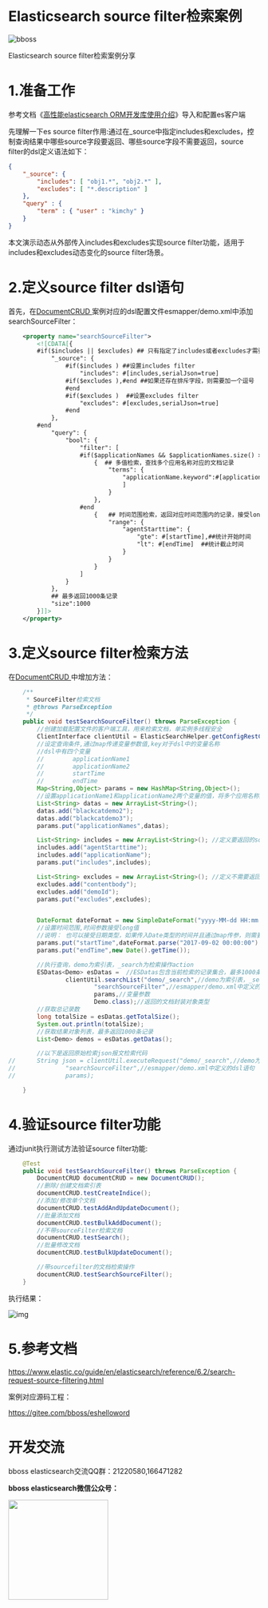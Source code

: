 # Elasticsearch source filter检索案例

![bboss](https://static.oschina.net/uploads/user/47/94045_50.jpg?t=1386945037000)

 

Elasticsearch source filter检索案例分享



# 1.准备工作

参考文档《[高性能elasticsearch ORM开发库使用介绍](development.md)》导入和配置es客户端

先理解一下es source filter作用:通过在_source中指定includes和excludes，控制查询结果中哪些source字段要返回、哪些source字段不需要返回，source filter的dsl定义语法如下：

```json
{
    "_source": {
        "includes": [ "obj1.*", "obj2.*" ],
        "excludes": [ "*.description" ]
    },
    "query" : {
        "term" : { "user" : "kimchy" }
    }
}
```

本文演示动态从外部传入includes和excludes实现source filter功能，适用于includes和excludes动态变化的source filter场景。



# 2.定义source filter dsl语句

首先，在[DocumentCRUD ](https://gitee.com/bboss/eshelloword/blob/master/src/main/java/org/bboss/elasticsearchtest/crud/DocumentCRUD.java)案例对应的dsl配置文件esmapper/demo.xml中添加searchSourceFilter：

```xml
    <property name="searchSourceFilter">
        <![CDATA[{
        #if($includes || $excludes) ## 只有指定了includes或者excludes才需要添加source filter
            "_source": {
                #if($includes ) ##设置includes filter
                    "includes": #[includes,serialJson=true]
                #if($excludes ),#end ##如果还存在排斥字段，则需要加一个逗号
                #end
                #if($excludes )  ##设置excludes filter
                    "excludes": #[excludes,serialJson=true]
                #end
            },
        #end
            "query": {
                "bool": {
                    "filter": [
                    #if($applicationNames && $applicationNames.size() > 0) ##只有传递了需要检索的应用名称集合，才需要添加下面的条件
                        {  ## 多值检索，查找多个应用名称对应的文档记录
                            "terms": {
                                "applicationName.keyword":#[applicationNames,serialJson=true]
                                ]
                            }
                        },
                    #end
                        {   ## 时间范围检索，返回对应时间范围内的记录，接受long型的值
                            "range": {
                                "agentStarttime": {
                                    "gte": #[startTime],##统计开始时间
                                    "lt": #[endTime]  ##统计截止时间
                                }
                            }
                        }
                    ]
                }
            },
            ## 最多返回1000条记录
            "size":1000
        }]]>
    </property>
```



# 3.定义source filter检索方法

在[DocumentCRUD ](https://gitee.com/bboss/eshelloword/blob/master/src/main/java/org/bboss/elasticsearchtest/crud/DocumentCRUD.java)中增加方法：

```java
    /**
	 * SourceFilter检索文档
	 * @throws ParseException
	 */
	public void testSearchSourceFilter() throws ParseException {
		//创建加载配置文件的客户端工具，用来检索文档，单实例多线程安全
		ClientInterface clientUtil = ElasticSearchHelper.getConfigRestClientUtil(mappath);
		//设定查询条件,通过map传递变量参数值,key对于dsl中的变量名称
		//dsl中有四个变量
		//        applicationName1
		//        applicationName2
		//        startTime
		//        endTime
		Map<String,Object> params = new HashMap<String,Object>();
		//设置applicationName1和applicationName2两个变量的值，将多个应用名称放到list中，通过list动态传递参数
		List<String> datas = new ArrayList<String>();
		datas.add("blackcatdemo2");
		datas.add("blackcatdemo3");
		params.put("applicationNames",datas);

		List<String> includes = new ArrayList<String>(); //定义要返回的source字段
		includes.add("agentStarttime");
		includes.add("applicationName");
		params.put("includes",includes);

		List<String> excludes = new ArrayList<String>(); //定义不需要返回的source字段
		excludes.add("contentbody");
		excludes.add("demoId");
		params.put("excludes",excludes);


		DateFormat dateFormat = new SimpleDateFormat("yyyy-MM-dd HH:mm:ss");
		//设置时间范围,时间参数接受long值
		//说明： 也可以接受日期类型，如果传入Date类型的时间并且通过map传参，则需要手动进行日期格式转换成字符串格式的日期串，通过entity传参则不需要
		params.put("startTime",dateFormat.parse("2017-09-02 00:00:00").getTime());
		params.put("endTime",new Date().getTime());

		//执行查询，demo为索引表，_search为检索操作action
		ESDatas<Demo> esDatas =  //ESDatas包含当前检索的记录集合，最多1000条记录，由dsl中的size属性指定
				clientUtil.searchList("demo/_search",//demo为索引表，_search为检索操作action
						"searchSourceFilter",//esmapper/demo.xml中定义的dsl语句
						params,//变量参数
						Demo.class);//返回的文档封装对象类型
		//获取总记录数
		long totalSize = esDatas.getTotalSize();
		System.out.println(totalSize);
		//获取结果对象列表，最多返回1000条记录
		List<Demo> demos = esDatas.getDatas();

		//以下是返回原始检索json报文检索代码
//		String json = clientUtil.executeRequest("demo/_search",//demo为索引表，_search为检索操作action
//				"searchSourceFilter",//esmapper/demo.xml中定义的dsl语句
//				params);

	}
```



# 4.验证source filter功能

通过junit执行测试方法验证source filter功能:

```java
    @Test
	public void testSearchSourceFilter() throws ParseException {
		DocumentCRUD documentCRUD = new DocumentCRUD();
		//删除/创建文档索引表
		documentCRUD.testCreateIndice();
		//添加/修改单个文档
		documentCRUD.testAddAndUpdateDocument();
		//批量添加文档
		documentCRUD.testBulkAddDocument();
		//不带sourceFilter检索文档
		documentCRUD.testSearch();
		//批量修改文档
		documentCRUD.testBulkUpdateDocument();

		//带sourcefilter的文档检索操作
		documentCRUD.testSearchSourceFilter();
	}
```

执行结果：

![img](https://static.oschina.net/uploads/space/2018/0418/105405_2bXT_94045.png)



# 5.参考文档

<https://www.elastic.co/guide/en/elasticsearch/reference/6.2/search-request-source-filtering.html>

案例对应源码工程：

<https://gitee.com/bboss/eshelloword>

# 开发交流



bboss elasticsearch交流QQ群：21220580,166471282

**bboss elasticsearch微信公众号：**

<img src="https://static.oschina.net/uploads/space/2017/0617/094201_QhWs_94045.jpg"  height="200" width="200">



